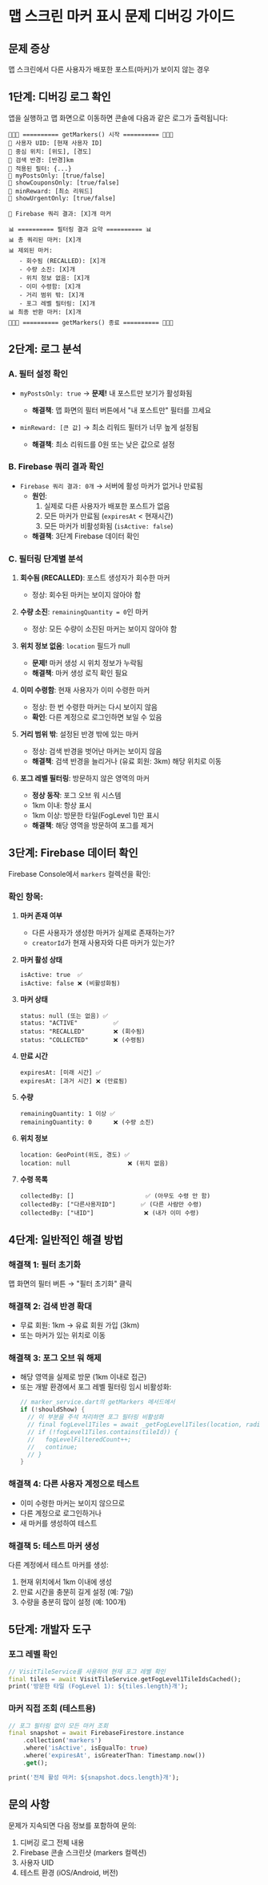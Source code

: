 # 맵 스크린 마커 표시 문제 디버깅 가이드

## 문제 증상
맵 스크린에서 다른 사용자가 배포한 포스트(마커)가 보이지 않는 경우

## 1단계: 디버깅 로그 확인

앱을 실행하고 맵 화면으로 이동하면 콘솔에 다음과 같은 로그가 출력됩니다:

```
🔵🔵🔵 ========== getMarkers() 시작 ========== 🔵🔵🔵
🔵 사용자 UID: [현재 사용자 ID]
🔵 중심 위치: [위도], [경도]
🔵 검색 반경: [반경]km
🔵 적용된 필터: {...}
🔵 myPostsOnly: [true/false]
🔵 showCouponsOnly: [true/false]
🔵 minReward: [최소 리워드]
🔵 showUrgentOnly: [true/false]

🔵 Firebase 쿼리 결과: [X]개 마커

📊 ========== 필터링 결과 요약 ========== 📊
📊 총 쿼리된 마커: [X]개
📊 제외된 마커:
   - 회수됨 (RECALLED): [X]개
   - 수량 소진: [X]개
   - 위치 정보 없음: [X]개
   - 이미 수령함: [X]개
   - 거리 범위 밖: [X]개
   - 포그 레벨 필터링: [X]개
📊 최종 반환 마커: [X]개
🔵🔵🔵 ========== getMarkers() 종료 ========== 🔵🔵🔵
```

## 2단계: 로그 분석

### A. 필터 설정 확인
- `myPostsOnly: true` → **문제!** 내 포스트만 보기가 활성화됨
  - **해결책**: 맵 화면의 필터 버튼에서 "내 포스트만" 필터를 끄세요

- `minReward: [큰 값]` → 최소 리워드 필터가 너무 높게 설정됨
  - **해결책**: 최소 리워드를 0원 또는 낮은 값으로 설정

### B. Firebase 쿼리 결과 확인
- `Firebase 쿼리 결과: 0개` → 서버에 활성 마커가 없거나 만료됨
  - **원인**:
    1. 실제로 다른 사용자가 배포한 포스트가 없음
    2. 모든 마커가 만료됨 (`expiresAt` < 현재시간)
    3. 모든 마커가 비활성화됨 (`isActive: false`)
  - **해결책**: 3단계 Firebase 데이터 확인

### C. 필터링 단계별 분석
1. **회수됨 (RECALLED)**: 포스트 생성자가 회수한 마커
   - 정상: 회수된 마커는 보이지 않아야 함

2. **수량 소진**: `remainingQuantity = 0`인 마커
   - 정상: 모든 수량이 소진된 마커는 보이지 않아야 함

3. **위치 정보 없음**: `location` 필드가 null
   - **문제!** 마커 생성 시 위치 정보가 누락됨
   - **해결책**: 마커 생성 로직 확인 필요

4. **이미 수령함**: 현재 사용자가 이미 수령한 마커
   - 정상: 한 번 수령한 마커는 다시 보이지 않음
   - **확인**: 다른 계정으로 로그인하면 보일 수 있음

5. **거리 범위 밖**: 설정된 반경 밖에 있는 마커
   - 정상: 검색 반경을 벗어난 마커는 보이지 않음
   - **해결책**: 검색 반경을 늘리거나 (유료 회원: 3km) 해당 위치로 이동

6. **포그 레벨 필터링**: 방문하지 않은 영역의 마커
   - **정상 동작**: 포그 오브 워 시스템
   - 1km 이내: 항상 표시
   - 1km 이상: 방문한 타일(FogLevel 1)만 표시
   - **해결책**: 해당 영역을 방문하여 포그를 제거

## 3단계: Firebase 데이터 확인

Firebase Console에서 `markers` 컬렉션을 확인:

### 확인 항목:
1. **마커 존재 여부**
   - 다른 사용자가 생성한 마커가 실제로 존재하는가?
   - `creatorId`가 현재 사용자와 다른 마커가 있는가?

2. **마커 활성 상태**
   ```
   isActive: true  ✅
   isActive: false ❌ (비활성화됨)
   ```

3. **마커 상태**
   ```
   status: null (또는 없음) ✅
   status: "ACTIVE"          ✅
   status: "RECALLED"        ❌ (회수됨)
   status: "COLLECTED"       ❌ (수령됨)
   ```

4. **만료 시간**
   ```
   expiresAt: [미래 시간] ✅
   expiresAt: [과거 시간] ❌ (만료됨)
   ```

5. **수량**
   ```
   remainingQuantity: 1 이상 ✅
   remainingQuantity: 0      ❌ (수량 소진)
   ```

6. **위치 정보**
   ```
   location: GeoPoint(위도, 경도) ✅
   location: null                ❌ (위치 없음)
   ```

7. **수령 목록**
   ```
   collectedBy: []                    ✅ (아무도 수령 안 함)
   collectedBy: ["다른사용자ID"]       ✅ (다른 사람만 수령)
   collectedBy: ["내ID"]              ❌ (내가 이미 수령)
   ```

## 4단계: 일반적인 해결 방법

### 해결책 1: 필터 초기화
맵 화면의 필터 버튼 → "필터 초기화" 클릭

### 해결책 2: 검색 반경 확대
- 무료 회원: 1km → 유료 회원 가입 (3km)
- 또는 마커가 있는 위치로 이동

### 해결책 3: 포그 오브 워 해제
- 해당 영역을 실제로 방문 (1km 이내로 접근)
- 또는 개발 환경에서 포그 레벨 필터링 임시 비활성화:
  ```dart
  // marker_service.dart의 getMarkers 메서드에서
  if (!shouldShow) {
    // 이 부분을 주석 처리하면 포그 필터링 비활성화
    // final fogLevel1Tiles = await _getFogLevel1Tiles(location, radiusInKm);
    // if (!fogLevel1Tiles.contains(tileId)) {
    //   fogLevelFilteredCount++;
    //   continue;
    // }
  }
  ```

### 해결책 4: 다른 사용자 계정으로 테스트
- 이미 수령한 마커는 보이지 않으므로
- 다른 계정으로 로그인하거나
- 새 마커를 생성하여 테스트

### 해결책 5: 테스트 마커 생성
다른 계정에서 테스트 마커를 생성:
1. 현재 위치에서 1km 이내에 생성
2. 만료 시간을 충분히 길게 설정 (예: 7일)
3. 수량을 충분히 많이 설정 (예: 100개)

## 5단계: 개발자 도구

### 포그 레벨 확인
```dart
// VisitTileService를 사용하여 현재 포그 레벨 확인
final tiles = await VisitTileService.getFogLevel1TileIdsCached();
print('방문한 타일 (FogLevel 1): ${tiles.length}개');
```

### 마커 직접 조회 (테스트용)
```dart
// 포그 필터링 없이 모든 마커 조회
final snapshot = await FirebaseFirestore.instance
    .collection('markers')
    .where('isActive', isEqualTo: true)
    .where('expiresAt', isGreaterThan: Timestamp.now())
    .get();

print('전체 활성 마커: ${snapshot.docs.length}개');
```

## 문의 사항
문제가 지속되면 다음 정보를 포함하여 문의:
1. 디버깅 로그 전체 내용
2. Firebase 콘솔 스크린샷 (markers 컬렉션)
3. 사용자 UID
4. 테스트 환경 (iOS/Android, 버전)

